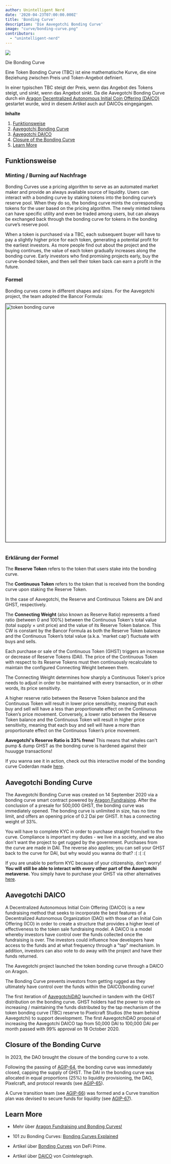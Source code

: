 ```yaml
---
author: Unintelligent Nerd
date: '2020-04-23T07:00:00.000Z'
title: 'Bonding Curve'
description: 'Die Aavegotchi Bonding Curve'
image: "curve/bonding-curve.png"
contributors:
  - "unintelligent-nerd"
---
```


<div class="headerImageContainer">
<img class="headerImage" src="/curve/bonding-curve.png">
<p class="headerImageText">Die Bonding Curve</p>
</div>

Eine Token Bonding Curve (TBC) ist eine mathematische Kurve, die eine Beziehung zwischen Preis und Token-Angebot definiert.

In einer typischen TBC steigt der Preis, wenn das Angebot des Tokens steigt, und sinkt, wenn das Angebot sinkt. Da die Aavegotchi Bonding Curve durch ein [Aragon](/glossary#aragon) [Decentralized Autonomous Initial Coin Offering (DAICO)](/glossary#daico) gestartet wurde, wird in diesem Artikel auch auf DAICOs eingegangen.

<div class="contentsBox">

**Inhalte**

<ol>
<li><a href=#mechanics>Funktionsweise</a></li>
<li><a href=#aavegotchi-bonding-curve>Aavegotchi Bonding Curve</a></li>
<li><a href=#aavegotchi-daico>Aavegotchi DAICO</a></li>
<li><a href=#closure-of-the-bonding-curve>Closure of the Bonding Curve</a></li>
<li><a href=#learn-more>Learn More</a></li>
</ol>

</div>

## Funktionsweise

### Minting / Burning auf Nachfrage

Bonding Curves use a pricing algorithm to serve as an automated market maker and provide an always available source of liquidity. Users can interact with a bonding curve by staking tokens into the bonding curve’s reserve pool. When they do so, the bonding curve mints the corresponding tokens for the user based on the pricing algorithm. The newly minted tokens can have specific utility and even be traded among users, but can always be exchanged back through the bonding curve for tokens in the bonding curve’s reserve pool.

When a token is purchased via a TBC, each subsequent buyer will have to pay a slightly higher price for each token, generating a potential profit for the earliest investors. As more people find out about the project and the buying continues, the value of each token gradually increases along the bonding curve. Early investors who find promising projects early, buy the curve-bonded token, and then sell their token back can earn a profit in the future.

### Formel

Bonding curves come in different shapes and sizes. For the Aavegotchi project, the team adopted the Bancor Formula:

<img style = "border: 1px solid; margin-bottom: 15px" src = "/curve/reserve-ratio.png" alt = "token bonding curve" width = "750" />

### Erklärung der Formel

The **Reserve Token** refers to the token that users stake into the bonding curve.

The **Continuous Token** refers to the token that is received from the bonding curve upon staking the Reserve Token.

In the case of Aavegotchi, the Reserve and Continuous Tokens are DAI and GHST, respectively.

The **Connecting Weight** (also known as Reserve Ratio) represents a fixed ratio (between 0 and 100%) between the Continuous Token's total value (total supply × unit price) and the value of its Reserve Token balance.  This CW is constant by the Bancor Formula as both the Reserve Token balance and the Continuous Token’s total value (a.k.a. 'market cap') fluctuate with buys and sells.

Each purchase or sale of the Continuous Token (GHST) triggers an increase or decrease of Reserve Tokens (DAI). The price of the Continuous Token with respect to its Reserve Tokens must then continuously recalculate to maintain the configured Connecting Weight between them.

The Connecting Weight determines how sharply a Continuous Token's price needs to adjust in order to be maintained with every transaction, or in other words, its price sensitivity.

A higher reserve ratio between the Reserve Token balance and the Continuous Token will result in lower price sensitivity, meaning that each buy and sell will have a less than proportionate effect on the Continuous Token’s price movement. Conversely, a lower ratio between the Reserve Token balance and the Continuous Token will result in higher price sensitivity, meaning that each buy and sell will have a more than proportionate effect on the Continuous Token’s price movement.

**Aavegotchi's Reserve Ratio is 33% frens!** This means that whales can't pump & dump GHST as the bonding curve is hardened against their huuugge transactions!

If you wanna see it in action, check out this interactive model of the bonding curve Coderdan made [here](https://observablehq.com/@cinnabarhorse/aavegotchi-bonding-curve).

## Aavegotchi Bonding Curve
The Aavegotchi Bonding Curve was created on 14 September 2020 via a bonding curve smart contract powered by [Aragon Fundraising](https://fundraising.aragon.black/). After the conclusion of a presale for 500,000 GHST, the bonding curve was immediately opened. The bonding curve is unlimited in size, has no time limit, and offers an opening price of 0.2 Dai per GHST. It has a connecting weight of 33%.

You will have to complete KYC in order to purchase straight from/sell to the curve. Compliance is important my dudes - we live in a society, and we also don't want the project to get rugged by the government. Purchases from the curve are made in DAI. The reverse also applies; you can sell your GHST back to the curve for DAI, but why would you wanna do that? :( :( :(

If you are unable to perform KYC because of your citizenship, don't worry! **You will still be able to interact with every other part of the Aavegotchi metaverse.** You simply have to purchase your GHST via other alternatives [here](/ghst#buying-ghst).

## Aavegotchi DAICO
A Decentralized Autonomous Initial Coin Offering (DAICO) is a new fundraising method that seeks to incorporate the best features of a Decentralized Autonomous Organization (DAO) with those of an Initial Coin Offering (ICO) in order to create a structure that provides a higher level of effectiveness to the token sale fundraising model. A DAICO is a model whereby investors have control over the funds collected once the fundraising is over. The investors could influence how developers have access to the funds and at what frequency through a "tap" mechanism. In addition, investors can also vote to do away with the project and have their funds returned.

The Aavegotchi project launched the token bonding curve through a DAICO on Aragon.

The Bonding Curve prevents investors from getting rugged as they ultimately have control over the funds within the DAICO/bonding curve!

The first iteration of [AavegotchiDAO](/dao) launched in tandem with the GHST distribution on the bonding curve. GHST holders had the power to vote on increasing / maintaining the funds distributed by the tap mechanism of the token bonding curve (TBC) reserve to Pixelcraft Studios (the team behind Aavegotchi) to support development. The first AavegotchiDAO proposal of increasing the Aavegotchi DAICO tap from 50,000 DAI to 100,000 DAI per month passed with 99% approval on 18 October 2020.

## Closure of the Bonding Curve

In 2023, the DAO brought the closure of the bonding curve to a vote.

Following the passing of [AGIP-64](/aavegotchi-improvement-proposals-2023#close-the-ghst-bonding-curve), the bonding curve was immediately closed, capping the supply of GHST. The DAI in the bonding curve was allocated in equal proportions (25%) to liquidity provisioning, the DAO, Pixelcraft, and protocol rewards (see [AGIP-65](/aavegotchi-improvement-proposals-2023#25-25-25-25-split-for-curve-dai)).

A Curve transition team (see [AGIP-66](/aavegotchi-improvement-proposals-2023#form-and-fund-the-curve-transition-team)) was formed and a Curve transition plan was devised to secure funds for liquidity (see [AGIP-67](/aavegotchi-improvement-proposals-2023#curve-transition-plan---securing-funds-for-liquidity)).

## Learn More

* Mehr über [Aragon Fundraising und Bonding Curves!](https://fundraising.aragon.black/components/bonding-curve)

* 101 zu Bonding Curves: [Bonding Curves Explained](https://yos.io/2018/11/10/bonding-curves/)

* Artikel über [Bonding Curves](https://defiprime.com/bonding-curve-explained) von DeFi Prime.

* Artikel über [DAICO](https://cointelegraph.com/explained/what-is-a-daico-explained) von Cointelegraph.